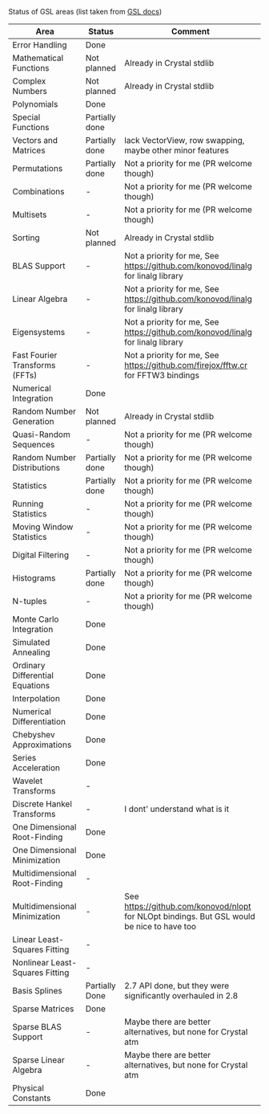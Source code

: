 Status of GSL areas (list taken from [GSL docs](https://www.gnu.org/software/gsl/doc/html/))

|Area | Status | Comment |
|-----|--------|---------|
| Error Handling | Done |  |
| Mathematical Functions | Not planned | Already in Crystal stdlib |
| Complex Numbers | Not planned | Already in Crystal stdlib |
| Polynomials | Done |  |
| Special Functions | Partially done |  |
| Vectors and Matrices | Partially done | lack VectorView, row swapping, maybe other minor features |
| Permutations | Partially done | Not a priority for me (PR welcome though) |
| Combinations | - | Not a priority for me (PR welcome though) |
| Multisets | - | Not a priority for me (PR welcome though) |
| Sorting | Not planned | Already in Crystal stdlib |
| BLAS Support | - | Not a priority for me, See https://github.com/konovod/linalg for linalg library |
| Linear Algebra | - | Not a priority for me, See https://github.com/konovod/linalg for linalg library |
| Eigensystems | - | Not a priority for me, See https://github.com/konovod/linalg for linalg library |
| Fast Fourier Transforms (FFTs) | - | Not a priority for me, See https://github.com/firejox/fftw.cr for FFTW3 bindings |
| Numerical Integration | Done |  |
| Random Number Generation | Not planned | Already in Crystal stdlib |
| Quasi-Random Sequences | - | Not a priority for me (PR welcome though) |
| Random Number Distributions | Partially done | Not a priority for me (PR welcome though) |
| Statistics | Partially done | Not a priority for me (PR welcome though) |
| Running Statistics | - | Not a priority for me (PR welcome though) |
| Moving Window Statistics | - | Not a priority for me (PR welcome though) |
| Digital Filtering | - | Not a priority for me (PR welcome though) |
| Histograms | Partially done | Not a priority for me (PR welcome though) |
| N-tuples | - | Not a priority for me (PR welcome though) |
| Monte Carlo Integration | Done |  |
| Simulated Annealing | Done |  |
| Ordinary Differential Equations | Done |  |
| Interpolation | Done |  |
| Numerical Differentiation | Done |  |
| Chebyshev Approximations | Done |  |
| Series Acceleration | Done |  |
| Wavelet Transforms | - |  |
| Discrete Hankel Transforms | - | I dont' understand what is it |
| One Dimensional Root-Finding | Done |  |
| One Dimensional Minimization | Done |  |
| Multidimensional Root-Finding | - |  |
| Multidimensional Minimization | - | See https://github.com/konovod/nlopt for NLOpt bindings. But GSL would be nice to have too |
| Linear Least-Squares Fitting | - |  |
| Nonlinear Least-Squares Fitting | - |  |
| Basis Splines | Partially Done | 2.7 API done, but they were significantly overhauled in 2.8 |
| Sparse Matrices | Done |  |
| Sparse BLAS Support | - | Maybe there are better alternatives, but none for Crystal atm |
| Sparse Linear Algebra | - | Maybe there are better alternatives, but none for Crystal atm |
| Physical Constants | Done |  |

